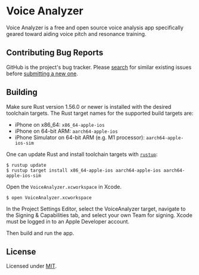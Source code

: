 # Voice Analyzer

Voice Analyzer is a free and open source voice analysis app specifically geared toward aiding voice pitch and resonance
training.

## Contributing Bug Reports

GitHub is the project's bug tracker. Please [search](https://github.com/voice-analyzer/voice-analyzer-ios/issues) for similar existing issues before [submitting a new one](https://github.com/voice-analyzer/voice-analyzer-ios/issues/new).

## Building

Make sure Rust version 1.56.0 or newer is installed with the desired toolchain targets. The Rust target names for the
supported build targets are:

* iPhone on x86_64: `x86_64-apple-ios`
* iPhone on 64-bit ARM: `aarch64-apple-ios`
* iPhone Simulator on 64-bit ARM (e.g. M1 processor): `aarch64-apple-ios-sim`

One can update Rust and install toolchain targets with [`rustup`](https://rustup.rs/):

```
$ rustup update
$ rustup target install x86_64-apple-ios aarch64-apple-ios aarch64-apple-ios-sim
```

Open the `VoiceAnalyzer.xcworkspace` in Xcode.

```
$ open VoiceAnalyzer.xcworkspace
```

In the Project Settings Editor, select the VoiceAnalyzer target, navigate to the Signing & Capabilities tab, and select your own Team for signing. Xcode must be logged in to an Apple Developer account.

Then build and run the app.

## License

Licensed under [MIT](https://opensource.org/licenses/MIT).
